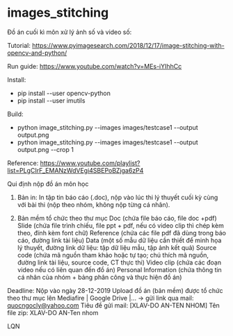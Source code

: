 # images_stitching
Đồ án cuối kì môn xử lý ảnh số và video số:

Tutorial:
https://www.pyimagesearch.com/2018/12/17/image-stitching-with-opencv-and-python/

Run guide: 
https://www.youtube.com/watch?v=MEs-iYIhhCc

Install: 
- pip install --user opencv-python
- pip install --user imutils 

Build: 
- python image_stitching.py --images images/testcase1 --output output.png
- python image_stitching.py --images images/testcase1 --output output.png --crop 1

Reference:
https://www.youtube.com/playlist?list=PLgCIrF_EMANzWdVEgi4SBEPoBZjga6zP4


Qui định nộp đồ án môn học

1. Bản in:
In tập tin báo cáo (.doc), nộp vào lúc thi lý thuyết cuối kỳ cùng với bài thi (nộp theo nhóm, không nộp từng cá nhân).

2. Bản mềm tổ chức theo thư mục
Doc (chứa file báo cáo, file doc +pdf)
Slide (chứa file trình chiếu, file ppt + pdf, nếu có video clip thì chép kèm theo, đính kèm font chữ)
Reference (chứa các file pdf đã dùng trong báo cáo, đường link tài liệu)
Data (một số mẫu dữ liệu cần thiết để minh họa lý thuyết, đường link dữ liệu: tập dữ liệu mẫu, tập ảnh kết quả)
Source code (chứa mã nguồn tham khảo hoặc tự tạo; chú thích mã nguồn, đường link tài liệu, source code, CT thực thi)
Video clip (chứa các đoạn video nếu có liên quan đến đồ án)
Personal Information (chứa thông tin cá nhân của nhóm + bảng phân công và thực hiện đồ án)

Deadline:
Nộp vào ngày 28-12-2019
Upload đồ án (bản mềm) được tổ chức theo thư mục lên Mediafire | Google Drive |... -> gửi link qua mail: quocngocly@yahoo.com
Tiêu đề gửi mail: [XLAV-DO AN-TEN NHOM]
Tên file zip: XLAV-DO AN-Ten nhom

LQN
